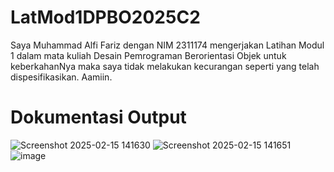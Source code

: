 # LatMod1DPBO2025C2

Saya Muhammad Alfi Fariz dengan NIM 2311174 mengerjakan Latihan Modul 1 dalam mata kuliah Desain Pemrograman Berorientasi Objek
untuk keberkahanNya maka saya tidak melakukan kecurangan seperti yang telah dispesifikasikan. Aamiin.

# Dokumentasi Output

![Screenshot 2025-02-15 141630](https://github.com/user-attachments/assets/c58c3b04-8662-4455-b49a-57970a191edf)
![Screenshot 2025-02-15 141651](https://github.com/user-attachments/assets/5a5bb456-e5c9-45f8-a56d-77cd7f597a92)
![image](https://github.com/user-attachments/assets/775b3c75-340c-476f-9e77-7d18ddd3972b)

